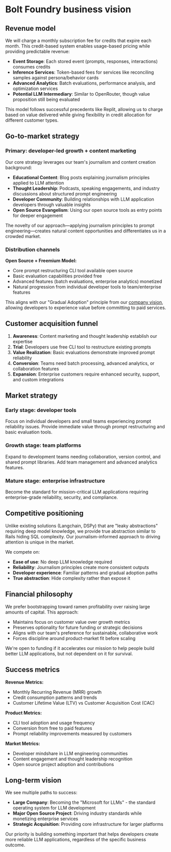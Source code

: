 # Bolt Foundry business vision

## Revenue model

We will charge a monthly subscription fee for credits that expire each month.
This credit-based system enables usage-based pricing while providing predictable
revenue:

- **Event Storage**: Each stored event (prompts, responses, interactions)
  consumes credits
- **Inference Services**: Token-based fees for services like reconciling samples
  against persona/behavior cards
- **Advanced Analytics**: Batch evaluations, performance analysis, and
  optimization services
- **Potential LLM Intermediary**: Similar to OpenRouter, though value
  proposition still being evaluated

This model follows successful precedents like Replit, allowing us to charge
based on value delivered while giving flexibility in credit allocation for
different customer types.

## Go-to-market strategy

### Primary: developer-led growth + content marketing

Our core strategy leverages our team's journalism and content creation
background:

- **Educational Content**: Blog posts explaining journalism principles applied
  to LLM attention
- **Thought Leadership**: Podcasts, speaking engagements, and industry
  discussions about structured prompt engineering
- **Developer Community**: Building relationships with LLM application
  developers through valuable insights
- **Open Source Evangelism**: Using our open source tools as entry points for
  deeper engagement

The novelty of our approach—applying journalism principles to prompt
engineering—creates natural content opportunities and differentiates us in a
crowded market.

### Distribution channels

**Open Source + Freemium Model:**

- Core prompt restructuring CLI tool available open source
- Basic evaluation capabilities provided free
- Advanced features (batch evaluations, enterprise analytics) monetized
- Natural progression from individual developer tools to team/enterprise
  features

This aligns with our "Gradual Adoption" principle from our
[company vision](./company-vision.md), allowing developers to experience value
before committing to paid services.

## Customer acquisition funnel

1. **Awareness**: Content marketing and thought leadership establish our
   expertise
2. **Trial**: Developers use free CLI tool to restructure existing prompts
3. **Value Realization**: Basic evaluations demonstrate improved prompt
   reliability
4. **Conversion**: Teams need batch processing, advanced analytics, or
   collaboration features
5. **Expansion**: Enterprise customers require enhanced security, support, and
   custom integrations

## Market strategy

### Early stage: developer tools

Focus on individual developers and small teams experiencing prompt reliability
issues. Provide immediate value through prompt restructuring and basic
evaluation tools.

### Growth stage: team platforms

Expand to development teams needing collaboration, version control, and shared
prompt libraries. Add team management and advanced analytics features.

### Mature stage: enterprise infrastructure

Become the standard for mission-critical LLM applications requiring
enterprise-grade reliability, security, and compliance.

## Competitive positioning

Unlike existing solutions (Langchain, DSPy) that are "leaky abstractions"
requiring deep model knowledge, we provide true abstraction similar to Rails
hiding SQL complexity. Our journalism-informed approach to driving attention is
unique in the market.

We compete on:

- **Ease of use**: No deep LLM knowledge required
- **Reliability**: Journalism principles create more consistent outputs
- **Developer experience**: Familiar patterns and gradual adoption paths
- **True abstraction**: Hide complexity rather than expose it

## Financial philosophy

We prefer bootstrapping toward ramen profitability over raising large amounts of
capital. This approach:

- Maintains focus on customer value over growth metrics
- Preserves optionality for future funding or strategic decisions
- Aligns with our team's preference for sustainable, collaborative work
- Forces discipline around product-market fit before scaling

We're open to funding if it accelerates our mission to help people build better
LLM applications, but not dependent on it for survival.

## Success metrics

**Revenue Metrics:**

- Monthly Recurring Revenue (MRR) growth
- Credit consumption patterns and trends
- Customer Lifetime Value (LTV) vs Customer Acquisition Cost (CAC)

**Product Metrics:**

- CLI tool adoption and usage frequency
- Conversion from free to paid features
- Prompt reliability improvements measured by customers

**Market Metrics:**

- Developer mindshare in LLM engineering communities
- Content engagement and thought leadership recognition
- Open source project adoption and contributions

## Long-term vision

We see multiple paths to success:

- **Large Company**: Becoming the "Microsoft for LLMs" - the standard operating
  system for LLM development
- **Major Open Source Project**: Driving industry standards while monetizing
  enterprise services
- **Strategic Acquisition**: Providing core infrastructure for larger platforms

Our priority is building something important that helps developers create more
reliable LLM applications, regardless of the specific business outcome.
